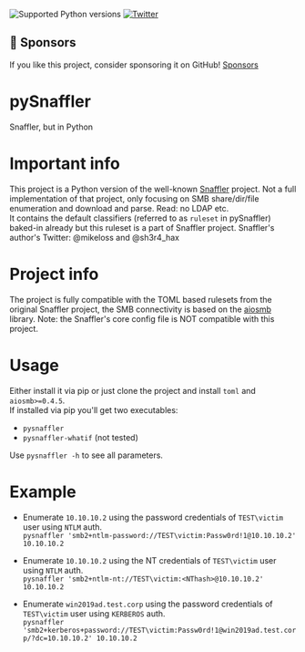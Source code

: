 ![Supported Python versions](https://img.shields.io/badge/python-3.7+-blue.svg) [![Twitter](https://img.shields.io/twitter/follow/skelsec?label=skelsec&style=social)](https://twitter.com/intent/follow?screen_name=skelsec)

## :triangular_flag_on_post: Sponsors

If you like this project, consider sponsoring it on GitHub! [Sponsors](https://github.com/sponsors/skelsec/)

# pySnaffler

Snaffler, but in Python

# Important info
This project is a Python version of the well-known [Snaffler](https://github.com/SnaffCon/Snaffler) project. Not a full implementation of that project, only focusing on SMB share/dir/file enumeration and download and parse. Read: no LDAP etc.  
It contains the default classifiers (referred to as `ruleset` in pySnaffler) baked-in already but this ruleset is a part of Snaffler project.
Snaffler's author's Twitter: @mikeloss and @sh3r4_hax  

# Project info
The project is fully compatible with the TOML based rulesets from the original Snaffler project, the SMB connectivity is based on the [aiosmb](https://github.com/skelsec/aiosmb) library. Note: the Snaffler's core config file is NOT compatible with this project.

# Usage
Either install it via pip or just clone the project and install `toml` and `aiosmb>=0.4.5`.  
If installed via pip you'll get two executables: 
- `pysnaffler`
- `pysnaffler-whatif` (not tested)
  
Use `pysnaffler -h` to see all parameters.
# Example
- Enumerate `10.10.10.2` using the password credentials of `TEST\victim` user using `NTLM` auth.  
`pysnaffler 'smb2+ntlm-password://TEST\victim:Passw0rd!1@10.10.10.2' 10.10.10.2`
  
- Enumerate `10.10.10.2` using the NT credentials of `TEST\victim` user using `NTLM` auth.  
`pysnaffler 'smb2+ntlm-nt://TEST\victim:<NThash>@10.10.10.2' 10.10.10.2`
  
- Enumerate `win2019ad.test.corp` using the password credentials of `TEST\victim` user using `KERBEROS` auth.  
`pysnaffler 'smb2+kerberos+password://TEST\victim:Passw0rd!1@win2019ad.test.corp/?dc=10.10.10.2' 10.10.10.2`

